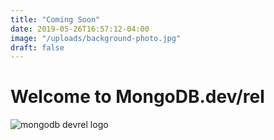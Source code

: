 ```yaml
---
title: "Coming Soon"
date: 2019-05-26T16:57:12-04:00
image: "/uploads/background-photo.jpg"
draft: false
---
```


# Welcome to MongoDB.dev/rel 

![mongodb devrel logo](/uploads/mongodb.devrel.png "Logo Title Text 1")

